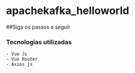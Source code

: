 # apachekafka_helloworld
##Siga os passos a seguir

### Tecnologias utilizadas
```
- Vue Js
- Vue Router
- Axios js
```
